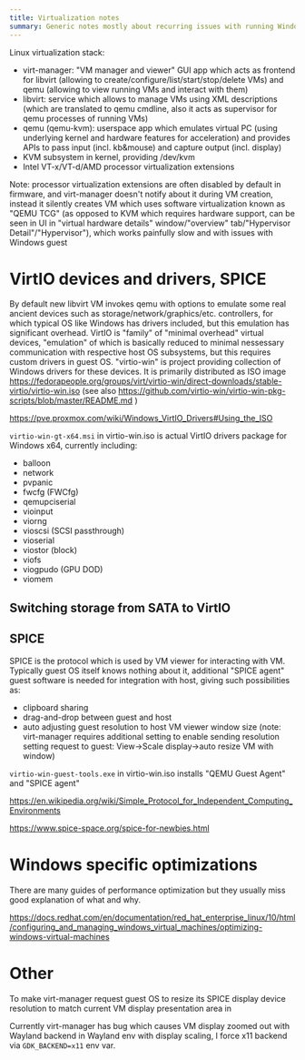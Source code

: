```yaml
---
title: Virtualization notes
summary: Generic notes mostly about recurring issues with running Windows guest on Linux amd64 host with libvirt/KVM stack
---
```


Linux virtualization stack:
- virt-manager: "VM manager and viewer" GUI app which acts as frontend for libvirt (allowing to create/configure/list/start/stop/delete VMs) and qemu (allowing to view running VMs and interact with them)
- libvirt: service which allows to manage VMs using XML descriptions (which are translated to qemu cmdline, also it acts as supervisor for qemu processes of running VMs)
- qemu (qemu-kvm): userspace app which emulates virtual PC (using underlying kernel and hardware features for acceleration) and provides APIs to pass input (incl. kb&mouse) and capture output (incl. display)
- KVM subsystem in kernel, providing /dev/kvm
- Intel VT-x/VT-d/AMD processor virtualization extensions

Note: processor virtualization extensions are often disabled by default in firmware, and virt-manager doesn't notify about it during VM creation, instead it silently creates VM which uses software virtualization known as "QEMU TCG" (as opposed to KVM which requires hardware support, can be seen in UI in "virtual hardware details" window/"overview" tab/"Hypervisor Detail"/"Hypervisor"), which works painfully slow and with issues with Windows guest

# VirtIO devices and drivers, SPICE

By default new libvirt VM invokes qemu with options to emulate some real ancient devices such as storage/network/graphics/etc. controllers, for which typical OS like Windows has drivers included, but this emulation has significant overhead. VirtIO is "family" of "minimal overhead" virtual devices, "emulation" of which  is basically reduced to minimal nessessary communication with respective host OS subsystems, but this requires custom drivers in guest OS. "virtio-win" is project providing collection of Windows drivers for these devices. It is primarily distributed as ISO image https://fedorapeople.org/groups/virt/virtio-win/direct-downloads/stable-virtio/virtio-win.iso (see also https://github.com/virtio-win/virtio-win-pkg-scripts/blob/master/README.md )

https://pve.proxmox.com/wiki/Windows_VirtIO_Drivers#Using_the_ISO

`virtio-win-gt-x64.msi` in virtio-win.iso is actual VirtIO drivers package for Windows x64, currently including:
- balloon
- network
- pvpanic
- fwcfg (FWCfg)
- qemupciserial
- vioinput
- viorng
- vioscsi (SCSI passthrough)
- vioserial
- viostor (block)
- viofs
- viogpudo (GPU DOD)
- viomem

## Switching storage from SATA to VirtIO

## SPICE

SPICE is the protocol which is used by VM viewer for interacting with VM. Typically guest OS itself knows nothing about it, additional "SPICE agent" guest software is needed for integration with host, giving such possibilities as:
- clipboard sharing
- drag-and-drop between guest and host
- auto adjusting guest resolution to host VM viewer window size (note: virt-manager requires additional setting to enable sending resolution setting request to guest: View->Scale display->auto resize VM with window)

`virtio-win-guest-tools.exe` in virtio-win.iso installs "QEMU Guest Agent" and "SPICE agent"

https://en.wikipedia.org/wiki/Simple_Protocol_for_Independent_Computing_Environments

https://www.spice-space.org/spice-for-newbies.html

# Windows specific optimizations

There are many guides of performance optimization but they usually miss good explanation of what and why.

https://docs.redhat.com/en/documentation/red_hat_enterprise_linux/10/html/configuring_and_managing_windows_virtual_machines/optimizing-windows-virtual-machines

# Other

To make virt-manager request guest OS to resize its SPICE display device resolution to match current VM display presentation area in 

Currently virt-manager has bug which causes VM display zoomed out with Wayland backend in Wayland env with display scaling, I force x11 backend via `GDK_BACKEND=x11` env var.
